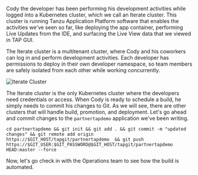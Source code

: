 Cody the developer has been performing his development activities while logged into a Kubernetes cluster, which we call an Iterate cluster. This cluster is running Tanzu Application Platform software that enables the activities we've seen so far, like deploying the app container, performing Live Updates from the IDE, and surfacing the Live View data that we viewed in TAP GUI.

The Iterate cluster is a multitenant cluster, where Cody and his coworkers can log in and perform development activities. Each developer has permissions to deploy in their own developer namespace, so team members are safely isolated from each other while working concurrently.

![Iterate Cluster](images/iterate-cluster.png)

The Iterate cluster is the only Kubernetes cluster where the developers need credentials or access. When Cody is ready to schedule a build, he simply needs to commit his changes to Git. As we will see, there are other clusters that will handle build, promotion, and deployment. Let's go ahead and commit changes to the `partnertapdemo` application we've been writing.

```execute-1 
cd partnertapdemo && git init && git add . && git commit -m "updated changes" && git remote add origin https://$GIT_HOST/tapgit/partnertapdemo  && git push https://$GIT_USER:$GIT_PASSWORD@$GIT_HOST/tapgit/partnertapdemo HEAD:master --force
```

Now, let's go check in with the Operations team to see how the build is automated.
